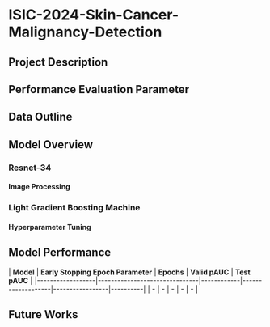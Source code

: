 # ISIC-2024-Skin-Cancer-Malignancy-Detection

## Project Description

## Performance Evaluation Parameter

## Data Outline

## Model Overview

### Resnet-34

#### Image Processing

### Light Gradient Boosting Machine

#### Hyperparameter Tuning 

## Model Performance 

| **Model** | **Early Stopping Epoch Parameter** | **Epochs** | **Valid pAUC** | **Test pAUC** |
|------------------|-------------------------------|------------|-------------------|-----------------|----------|
| -         | -  | -        | -          | -    |

## Future Works
